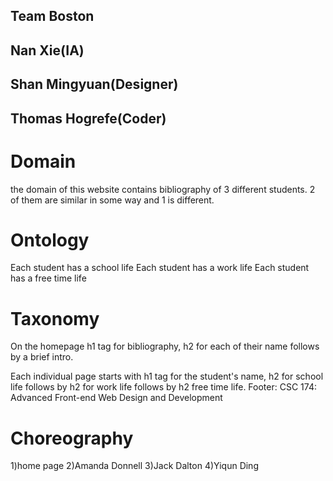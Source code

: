 ## Team Boston 
## Nan Xie(IA)
## Shan Mingyuan(Designer)
## Thomas Hogrefe(Coder)

# Domain
the domain of this website contains bibliography of 3 different students. 
2 of them are similar in some way and 1 is different.

# Ontology
 Each student has a school life 
 Each student has a work life
 Each student has a free time life

# Taxonomy
On the homepage h1 tag for bibliography,
h2 for each of their name follows by a brief intro.

Each individual page starts with h1 tag for the student's name, 
h2 for school life follows by h2 for work life follows by h2 free time life.
Footer: CSC 174: Advanced Front-end Web Design and Development


# Choreography
 1)home page 
 2)Amanda Donnell
 3)Jack Dalton
 4)Yiqun Ding

